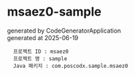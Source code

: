 # msaez0-sample

generated by CodeGeneratorApplication  
generated at 2025-06-19

```
  프로젝트 ID : msaez0
  프로젝트 명 : sample
  Java 패키지 : com.poscodx.sample.msaez0
```
